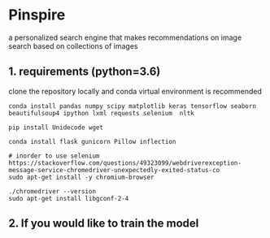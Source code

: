# Pinspire

a personalized search engine that makes recommendations on image search based on collections of images

## 1. requirements (python=3.6) 

clone the repository locally and conda virtual environment is recommended
```
conda install pandas numpy scipy matplotlib keras tensorflow seaborn  beautifulsoup4 ipython lxml requests selenium  nltk

pip install Unidecode wget 

conda install flask gunicorn Pillow inflection

# inorder to use selenium 
https://stackoverflow.com/questions/49323099/webdriverexception-message-service-chromedriver-unexpectedly-exited-status-co
sudo apt-get install -y chromium-browser 

./chromedriver --version 
sudo apt-get install libgconf-2-4

```

## 2. If you would like to train the model

